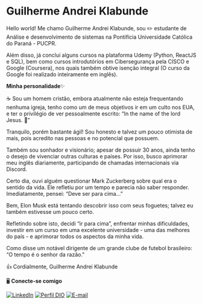 # Guilherme Andrei Klabunde

Hello world! Me chamo Guilherme Andrei Klabunde, sou ✏️ estudante de Análise e desenvolvimento de sistemas na Pontifícia Universidade Católica do Paraná - PUCPR.

Além disso, já concluí alguns cursos na plataforma Udemy (Python, ReactJS e SQL), bem como cursos introdutórios em Cibersegurança pela CISCO e Google (Coursera), nos quais também obtive isenção integral (O curso da Google foi realizado inteiramente em inglês).

**Minha personalidade**✨

☕ Sou um homem cristão, embora atualmente não esteja frequentando nenhuma igreja, tenho como um de meus objetivos ir em um culto nos EUA, e ter o privilégio de ver pessoalmente escrito: “In the name of the lord Jesus. 🙏”

Tranquilo, porém bastante ágil! Sou honesto e talvez um pouco otimista de mais, pois acredito nas pessoas e no potencial que possuem.

Também sou sonhador e visionário; apesar de possuir 30 anos, ainda tenho o desejo de vivenciar outras culturas e países. Por isso, busco aprimorar meu inglês diariamente, participando de chamadas internacionais via Discord.

Certo dia, ouvi alguém questionar Mark Zuckerberg sobre qual era o sentido da vida. Ele refletiu por um tempo e parecia não saber responder. Imediatamente, pensei: “Deve ser para cima...”

Bem, Elon Musk está tentando descobrir isso com seus foguetes; talvez eu também estivesse um pouco certo.

Refletindo sobre isto, decidi “ir para cima”, enfrentar minhas dificuldades, investir em um curso em uma excelente universidade - uma das melhores do país - e aprimorar todos os aspectos da minha vida. 

Como disse um notável dirigente de um grande clube de futebol brasileiro: “O tempo é o senhor da razão."

👍 Cordialmente,
Guilherme Andrei Klabunde

🖥️ **Conecte-se comigo**

[![LinkedIn](https://img.shields.io/badge/LinkedIn-000?style=for-the-badge&logo=linkedin&logoColor=0E76A8)](https://www.linkedin.com/in/guiandrei/)
[![Perfil DIO](https://img.shields.io/badge/-Meu%20Perfil%20na%20DIO-30A3DC?style=for-the-badge)](https://web.dio.me/users/guiandrei17/)
[![E-mail](https://img.shields.io/badge/Gmail-D14836?style=for-the-badge&logo=gmail&logoColor=white)](mailto:guiandrei17@gmail.com)
